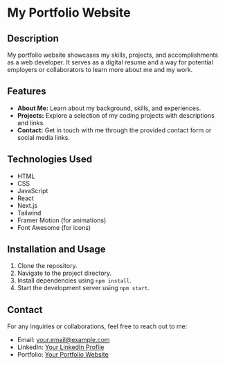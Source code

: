 # My Portfolio Website

## Description

My portfolio website showcases my skills, projects, and accomplishments as a web developer. It serves as a digital resume and a way for potential employers or collaborators to learn more about me and my work.

## Features

- **About Me:** Learn about my background, skills, and experiences.
- **Projects:** Explore a selection of my coding projects with descriptions and links.
- **Contact:** Get in touch with me through the provided contact form or social media links.

## Technologies Used

- HTML
- CSS
- JavaScript
- React
- Next.js
- Tailwind
- Framer Motion (for animations)
- Font Awesome (for icons)

## Installation and Usage

1. Clone the repository.
2. Navigate to the project directory.
3. Install dependencies using `npm install`.
4. Start the development server using `npm start`.


## Contact

For any inquiries or collaborations, feel free to reach out to me:

- Email: your.email@example.com
- LinkedIn: [Your LinkedIn Profile](https://www.linkedin.com/in/giladagan/)
- Portfolio: [Your Portfolio Website](https://gldgn98.github.io/portfolio-next-tailwind-app/)



